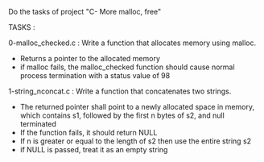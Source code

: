 Do the tasks of project "C- More malloc, free"

TASKS :

0-malloc_checked.c : Write a function that allocates memory using malloc.
- Returns a pointer to the allocated memory
- if malloc fails, the malloc_checked function should cause normal process termination with a status value of 98

1-string_nconcat.c : Write a function that concatenates two strings.
- The returned pointer shall point to a newly allocated space in memory, which contains s1, followed by the first n bytes of s2, and null terminated
- If the function fails, it should return NULL
- If n is greater or equal to the length of s2 then use the entire string s2
- if NULL is passed, treat it as an empty string
